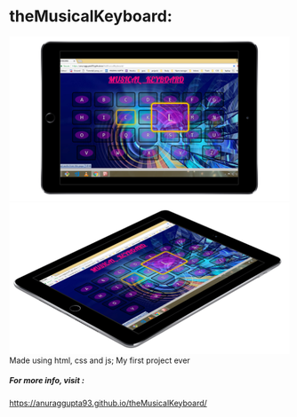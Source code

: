 # theMusicalKeyboard:
![alt_text](https://github.com/AnuragGupta93/theMusicalKeyboard/blob/master/public/Screenshot%20(56)_ipadair2_spacegrey_landscape.png)
![alt_text](https://github.com/AnuragGupta93/theMusicalKeyboard/blob/master/public/Screenshot%20(56)_ipadair2_spacegrey_right.png)
Made using html, css and js;
My first project ever
##### For more info, visit :


https://anuraggupta93.github.io/theMusicalKeyboard/
